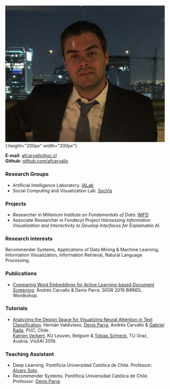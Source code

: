 ![foto](/assets/foto.png){:height="200px" width="200px"}

**E-mail:** afcarvallo@uc.cl  
**Github:** [github.com/afcarvallo][4]

### Research Groups 
- Artificial Intelligence Laboratory. [IALab][1] 
- Social Computing and Visualization Lab. [SocVis][2] 

### Projects 
- Researcher in Millenium Institute on *Fundamentals of Data*. [IMFD][3]
- Associate Researcher in Fondecyt Project *Harnessing Information Visualization and Interactivity to Develop Interfaces for Explainable AI*. 

### Research interests 
Recommender Systems, Applications of Data Mining & Machine Learning, Information Visualization, Information Retrieval, Natural Language Processing.

### Publications
- [Comparing Word Embeddings for Active Learning-based Document Screening][5]. Andrés Carvallo & Denis Parra. SIGIR 2019 BIRNDL Wordkshop.

### Tutorials 
- [Analyzing the Design Space for Visualizing Neural Attention in Text Classification][so]. Hernán Valdivieso, [Denis Parra][7], Andrés Carvallo & [Gabriel Rada][8], PUC, Chile.  
[Katrien Verbert][9], KU Leuven, Belgium 
& [Tobias Schreck][10], TU Graz, Austria. VisXAI 2019.

### Teaching Assistant
- Deep Learning. Pontificia Universidad Católica de Chile. Professor: [Álvaro Soto][6]. 
- Recommender Systems. Pontificia Universidad Católica de Chile. Professor: [Denis Parra][7].


[so]: https://observablehq.com/@clpuc/analyzing-the-design-space-for-visualizing-neural-attenti
[1]: http://ialab.ing.puc.cl/
[2]: http://socvis.ing.puc.cl
[3]: https://imfd.cl/
[4]: github.com/afcarvallo
[5]: http://ceur-ws.org/Vol-2414/paper10.pdf
[6]: http://asoto.ing.puc.cl/
[7]: http://dparra.sitios.ing.uc.cl/
[8]: https://medicina.uc.cl/persona/dr-gabriel-rada/
[9]: https://wms.cs.kuleuven.be/cs/onderzoek/augment/katrien-verbert
[10]: https://www.tugraz.at/institute/cgv/schreck/

